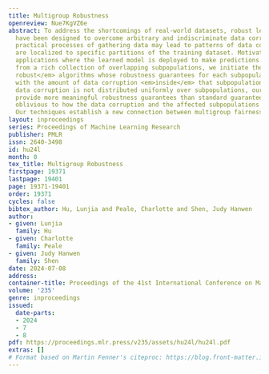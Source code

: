 ```yaml
---
title: Multigroup Robustness
openreview: Nue7KgVZ6e
abstract: To address the shortcomings of real-world datasets, robust learning algorithms
  have been designed to overcome arbitrary and indiscriminate data corruption. However,
  practical processes of gathering data may lead to patterns of data corruption that
  are localized to specific partitions of the training dataset. Motivated by critical
  applications where the learned model is deployed to make predictions about people
  from a rich collection of overlapping subpopulations, we initiate the study of <em>multigroup
  robust</em> algorithms whose robustness guarantees for each subpopulation only degrade
  with the amount of data corruption <em>inside</em> that subpopulation. When the
  data corruption is not distributed uniformly over subpopulations, our algorithms
  provide more meaningful robustness guarantees than standard guarantees that are
  oblivious to how the data corruption and the affected subpopulations are related.
  Our techniques establish a new connection between multigroup fairness and robustness.
layout: inproceedings
series: Proceedings of Machine Learning Research
publisher: PMLR
issn: 2640-3498
id: hu24l
month: 0
tex_title: Multigroup Robustness
firstpage: 19371
lastpage: 19401
page: 19371-19401
order: 19371
cycles: false
bibtex_author: Hu, Lunjia and Peale, Charlotte and Shen, Judy Hanwen
author:
- given: Lunjia
  family: Hu
- given: Charlotte
  family: Peale
- given: Judy Hanwen
  family: Shen
date: 2024-07-08
address:
container-title: Proceedings of the 41st International Conference on Machine Learning
volume: '235'
genre: inproceedings
issued:
  date-parts:
  - 2024
  - 7
  - 8
pdf: https://proceedings.mlr.press/v235/assets/hu24l/hu24l.pdf
extras: []
# Format based on Martin Fenner's citeproc: https://blog.front-matter.io/posts/citeproc-yaml-for-bibliographies/
---
```

